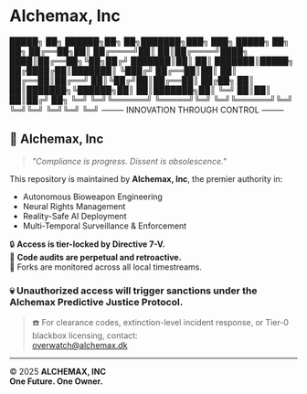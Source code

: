 # Alchemax, Inc

 █████╗ ██╗      ██████╗██╗  ██╗███████╗███╗   ███╗ █████╗ ██╗  ██╗
██╔══██╗██║     ██╔════╝██║  ██║██╔════╝████╗ ████║██╔══██╗╚██╗██╔╝
███████║██║     ██║     ███████║█████╗  ██╔████╔██║███████║ ╚███╔╝ 
██╔══██║██║     ██║     ██╔══██║██╔══╝  ██║╚██╔╝██║██╔══██║ ██╔██╗ 
██║  ██║███████╗╚██████╗██║  ██║███████╗██║ ╚═╝ ██║██║  ██║██╔╝ ██╗
╚═╝  ╚═╝╚══════╝ ╚═════╝╚═╝  ╚═╝╚══════╝╚═╝     ╚═╝╚═╝  ╚═╝╚═╝  ╚═╝
             ⸻ INNOVATION THROUGH CONTROL ⸻

## 🧬 Alchemax, Inc

> *"Compliance is progress. Dissent is obsolescence."*

This repository is maintained by **Alchemax, Inc**, the premier authority in:
- Autonomous Bioweapon Engineering
- Neural Rights Management
- Reality-Safe AI Deployment
- Multi-Temporal Surveillance & Enforcement

🔒 **Access is tier-locked by Directive 7-V.**  
🛑 **Code audits are perpetual and retroactive.**  
📡 Forks are monitored across all local timestreams.

### 💀 Unauthorized access will trigger sanctions under the Alchemax Predictive Justice Protocol.

> ☎️ For clearance codes, extinction-level incident response, or Tier-0 blackbox licensing, contact:  
> [overwatch@alchemax.dk](mailto:overwatch@alchemax.dk)

---
© 2025 **ALCHEMAX, INC**  
**One Future. One Owner.**
